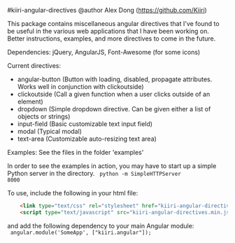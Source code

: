
#kiiri-angular-directives
@author Alex Dong (https://github.com/Kiiri)

This package contains miscellaneous angular directives that I've found to be useful in the
various web applications that I have been working on. Better instructions, examples, and more
directives to come in the future.

Dependencies:
jQuery, AngularJS, Font-Awesome (for some icons)

Current directives:
* angular-button (Button with loading, disabled, propagate attributes. Works well in conjunction with clickoutside)
* clickoutside (Call a given function when a user clicks outside of an element)
* dropdown (Simple dropdown directive. Can be given either a list of objects or strings)
* input-field (Basic customizable text input field)
* modal (Typical modal)
* text-area (Customizable auto-resizing text area)

Examples:
See the files in the folder 'examples'

In order to see the examples in action, you may have to start up a simple Python server in the directory.
<code>
    python -m SimpleHTTPServer 8000
</code>

To use, include the following in your html file: <br/>
```html
    <link type="text/css" rel="stylesheet" href="kiiri-angular-directives.min.css"></link>
    <script type="text/javascript" src="kiiri-angular-directives.min.js"></script>
```

and add the following dependency to your main Angular module: <br/>
<code>
    angular.module('SomeApp', ["kiiri.angular"]);
</code>